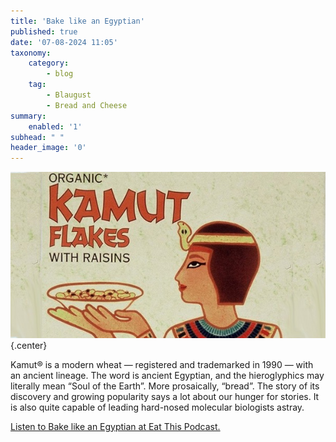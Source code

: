 ```yaml
---
title: 'Bake like an Egyptian'
published: true
date: '07-08-2024 11:05'
taxonomy:
    category:
        - blog
    tag:
        - Blaugust
        - Bread and Cheese
summary:
    enabled: '1'
subhead: " "
header_image: '0'
---
```


![Artwork from a cereal packet of Organic Kamut Flakes with raisins, showing a supposed Egyptian person holding a bowl of breakfast cereal](odb-07-image.jpg){.center}

Kamut® is a modern wheat — registered and trademarked in 1990 — with an ancient lineage. The word is ancient Egyptian, and the hieroglyphics may literally mean “Soul of the Earth”. More prosaically, “bread”. The story of its discovery and growing popularity says a lot about our hunger for stories. It is also quite capable of leading hard-nosed molecular biologists astray.

<a href="https://www.eatthispodcast.com/our-daily-bread-07/" rel=canonical>Listen to Bake like an Egyptian at Eat This Podcast.</a>
